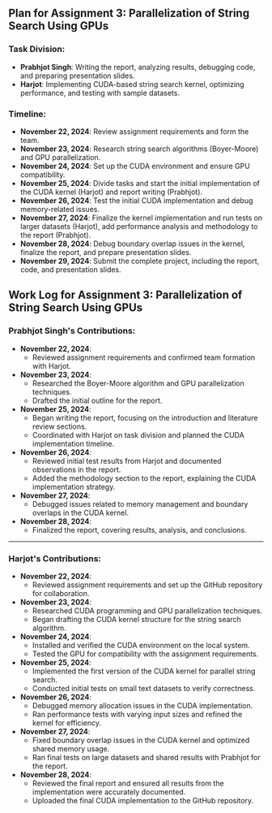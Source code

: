 ## Plan for Assignment 3: Parallelization of String Search Using GPUs

### Task Division:
- **Prabhjot Singh**: Writing the report, analyzing results, debugging code, and preparing presentation slides.
- **Harjot**: Implementing CUDA-based string search kernel, optimizing performance, and testing with sample datasets.

### Timeline:
- **November 22, 2024**: Review assignment requirements and form the team.
- **November 23, 2024**: Research string search algorithms (Boyer-Moore) and GPU parallelization.
- **November 24, 2024**: Set up the CUDA environment and ensure GPU compatibility.
- **November 25, 2024**: Divide tasks and start the initial implementation of the CUDA kernel (Harjot) and report writing (Prabhjot).
- **November 26, 2024**: Test the initial CUDA implementation and debug memory-related issues.
- **November 27, 2024**: Finalize the kernel implementation and run tests on larger datasets (Harjot), add performance analysis and methodology to the report (Prabhjot).
- **November 28, 2024**: Debug boundary overlap issues in the kernel, finalize the report, and prepare presentation slides.
- **November 29, 2024**: Submit the complete project, including the report, code, and presentation slides.


## Work Log for Assignment 3: Parallelization of String Search Using GPUs

### Prabhjot Singh's Contributions:
- **November 22, 2024**: 
  - Reviewed assignment requirements and confirmed team formation with Harjot.
- **November 23, 2024**: 
  - Researched the Boyer-Moore algorithm and GPU parallelization techniques.
  - Drafted the initial outline for the report.
- **November 25, 2024**: 
  - Began writing the report, focusing on the introduction and literature review sections.
  - Coordinated with Harjot on task division and planned the CUDA implementation timeline.
- **November 26, 2024**: 
  - Reviewed initial test results from Harjot and documented observations in the report.
  - Added the methodology section to the report, explaining the CUDA implementation strategy.
- **November 27, 2024**: 
  - Debugged issues related to memory management and boundary overlaps in the CUDA kernel.
- **November 28, 2024**: 
  - Finalized the report, covering results, analysis, and conclusions.
  

---

### Harjot's Contributions:
- **November 22, 2024**: 
  - Reviewed assignment requirements and set up the GitHub repository for collaboration.
- **November 23, 2024**: 
  - Researched CUDA programming and GPU parallelization techniques.
  - Began drafting the CUDA kernel structure for the string search algorithm.
- **November 24, 2024**: 
  - Installed and verified the CUDA environment on the local system.
  - Tested the GPU for compatibility with the assignment requirements.
- **November 25, 2024**: 
  - Implemented the first version of the CUDA kernel for parallel string search.
  - Conducted initial tests on small text datasets to verify correctness.
- **November 26, 2024**: 
  - Debugged memory allocation issues in the CUDA implementation.
  - Ran performance tests with varying input sizes and refined the kernel for efficiency.
- **November 27, 2024**: 
  - Fixed boundary overlap issues in the CUDA kernel and optimized shared memory usage.
  - Ran final tests on large datasets and shared results with Prabhjot for the report.
- **November 28, 2024**: 
  - Reviewed the final report and ensured all results from the implementation were accurately documented.
  - Uploaded the final CUDA implementation to the GitHub repository.
